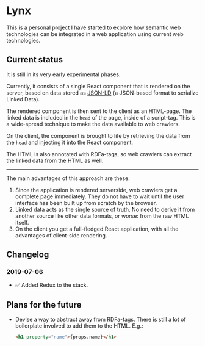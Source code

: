 # Lynx
This is a personal project I have started to explore how semantic web technologies can be integrated in a web application using current web technologies.

## Current status
It is still in its very early experimental phases.

Currently, it consists of a single React component that is rendered on the server, based on data stored as [JSON-LD](https://w3c.github.io/json-ld-syntax/) (a JSON-based format to serialize Linked Data).

The rendered component is then sent to the client as an HTML-page. The linked data is included in the `head` of the page, inside of a script-tag. This is a wide-spread technique to make the data available to web crawlers.

On the client, the component is brought to life by retrieving the data from the `head` and injecting it into the React component.

The HTML is also annotated with RDFa-tags, so web crawlers can extract the linked data from the HTML as well.

----

The main advantages of this approach are these:
 1. Since the application is rendered serverside, web crawlers get a complete page immediately. They do not have to wait until the user interface has been built up from scratch by the browser.
 2. Linked data acts as the single source of truth. No need to derive it from another source like other data formats, or worse: from the raw HTML itself.
 3. On the client you get a full-fledged React application, with all the advantages of client-side rendering.

## Changelog
### 2019-07-06
 - ✅ Added Redux to the stack.
 
## Plans for the future
 - Devise a way to abstract away from RDFa-tags. There is still a lot of boilerplate involved to add them to the HTML. E.g.:
    ```html
    <h1 property="name">{props.name}</h1> 
    ```
